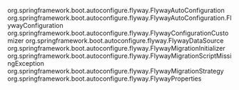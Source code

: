 org.springframework.boot.autoconfigure.flyway.FlywayAutoConfiguration
org.springframework.boot.autoconfigure.flyway.FlywayAutoConfiguration.FlywayConfiguration
org.springframework.boot.autoconfigure.flyway.FlywayConfigurationCustomizer
org.springframework.boot.autoconfigure.flyway.FlywayDataSource
org.springframework.boot.autoconfigure.flyway.FlywayMigrationInitializer
org.springframework.boot.autoconfigure.flyway.FlywayMigrationScriptMissingException
org.springframework.boot.autoconfigure.flyway.FlywayMigrationStrategy
org.springframework.boot.autoconfigure.flyway.FlywayProperties